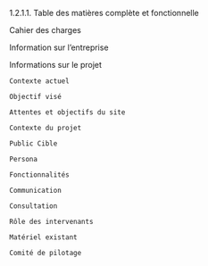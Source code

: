 1.2.1.1. Table des matières complète et fonctionnelle

Cahier des charges

Information sur l’entreprise

Informations sur le projet

	Contexte actuel
	
	Objectif visé
	
	Attentes et objectifs du site
	
	Contexte du projet
	
	Public Cible
	
	Persona
	
	Fonctionnalités
	
	Communication
	
	Consultation
	
	Rôle des intervenants
	
	Matériel existant
	
	Comité de pilotage
